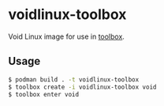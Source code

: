 # voidlinux-toolbox

Void Linux image for use in [toolbox](https://containertoolbx.org/).

## Usage

```sh
$ podman build . -t voidlinux-toolbox
$ toolbox create -i voidlinux-toolbox void
$ toolbox enter void
```
